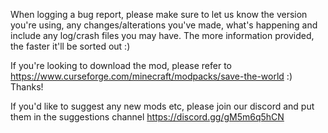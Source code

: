 When logging a bug report, please make sure to let us know the version you're using, any changes/alterations you've made, what's happening and include any log/crash files you may have. The more information provided, the faster it'll be sorted out :)

If you're looking to download the mod, please refer to https://www.curseforge.com/minecraft/modpacks/save-the-world :) Thanks!

If you'd like to suggest any new mods etc, please join our discord and put them in the suggestions channel https://discord.gg/gM5m6q5hCN
